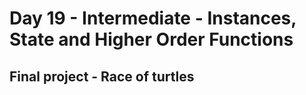 # Day 19 - Intermediate - Instances, State and Higher Order Functions

## Final project - Race of turtles
